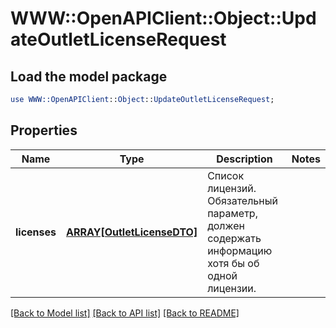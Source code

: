 # WWW::OpenAPIClient::Object::UpdateOutletLicenseRequest

## Load the model package
```perl
use WWW::OpenAPIClient::Object::UpdateOutletLicenseRequest;
```

## Properties
Name | Type | Description | Notes
------------ | ------------- | ------------- | -------------
**licenses** | [**ARRAY[OutletLicenseDTO]**](OutletLicenseDTO.md) | Список лицензий. Обязательный параметр, должен содержать информацию хотя бы об одной лицензии.  | 

[[Back to Model list]](../README.md#documentation-for-models) [[Back to API list]](../README.md#documentation-for-api-endpoints) [[Back to README]](../README.md)


